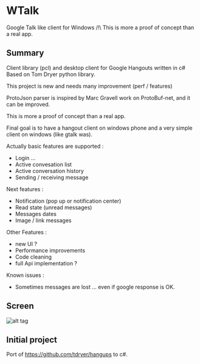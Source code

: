 # WTalk
Google Talk like client for Windows
/!\ This is more a proof of concept than a real app.

## Summary
Client library (pcl) and desktop client for Google Hangouts written in c#
Based on Tom Dryer python library.

This project is new and needs many improvement (perf / features) 

ProtoJson parser is inspired by Marc Gravell work on ProtoBuf-net, and it can be improved.

This is more a proof of concept than a real app.

Final goal is to have a hangout client on windows phone and a very simple client on windows (like gtalk was).

Actually basic features are supported : 
- Login ... 
- Active convesation list
- Active conversation history
- Sending / receiving message

Next features :
- Notification (pop up or notification center)
- Read state (unread messages)
- Messages dates
- Image / link messages 

Other Features :
- new UI ? 
- Performance improvements 
- Code cleaning 
- full Api implementation ? 

Known issues :
- Sometimes messages are lost ... even if google response is OK.

## Screen
![alt tag](https://github.com/madagaga/WTalk/raw/master/Wtalk.Desktop/Main.PNG)

## Initial project
Port of https://github.com/tdryer/hangups to c#.

